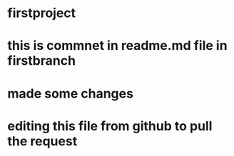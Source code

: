 # firstproject

# this is commnet in readme.md file in firstbranch

# made some changes

# editing this file from github to pull the request
